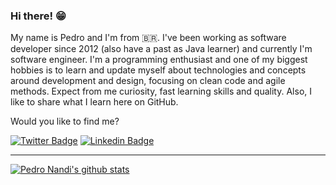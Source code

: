 ### Hi there! 😁

My name is Pedro and I'm from 🇧🇷. I've been working as software developer since 2012 (also have a past as Java learner) and currently I'm software engineer. I'm a programming enthusiast and one of my biggest hobbies is to learn and update myself about technologies and concepts around development and design, focusing on clean code and agile methods. Expect from me curiosity, fast learning skills and quality. Also, I like to share what I learn here on GitHub.

Would you like to find me?

[![Twitter Badge](https://img.shields.io/badge/-Twitter-1ca0f1?style=flat-square&labelColor=1ca0f1&logo=twitter&logoColor=white&link=https://twitter.com/pedronandi)](https://twitter.com/pedronandi)
[![Linkedin Badge](https://img.shields.io/badge/-LinkedIn-blue?style=flat-square&logo=Linkedin&logoColor=white&link=https://www.linkedin.com/in/pedronandi)](https://www.linkedin.com/in/pedronandi)

____


[![Pedro Nandi's github stats](https://github-readme-stats.vercel.app/api?username=pedronandi&theme=dark&show_icons=true&count_private=true)](https://github.com/pedronandi)
